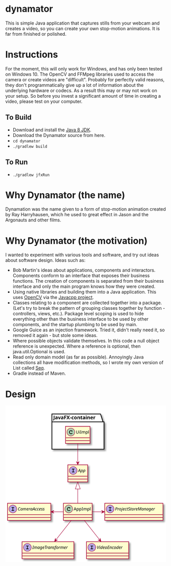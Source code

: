 # dynamator
This is simple Java application that captures stills from your webcam and creates a video, so you can create your own stop-motion animations.  It is far from finished or polished.

# Instructions
For the moment, this will only work for Windows, and has only been tested on Windows 10.
The OpenCV and FFMpeg libraries used to access the camera or create videos are "difficult". Probably for perfectly valid reasons, they don't programmatically give up a lot of information about the underlying hardware or codecs.  As a result this may or may not work on your setup.  So before you invest a significant amount of time in creating a video, please test on your computer. 

## To Build
* Download and install the [Java 8 JDK](url "http://www.oracle.com/technetwork/java/javase/downloads/index.html").
* Download the Dynamator source from here.
* `cd dynamator` 
* `./gradlew build`

## To Run
* `./gradlew jfxRun`

# Why Dynamator (the name)
Dynamation was the name given to a form of stop-motion animation created by Ray Harryhausen, which he used to great effect in Jason and the Argonauts and other films.

# Why Dynamator (the motivation)
I wanted to experiment with various tools and software, and try out ideas about software design.
Ideas such as:
* Bob Martin's ideas about applications, components and interactors. Components conform to an interface that exposes their business functions.  The creation of components is separated from their business interface and only the main program knows how they were created.
* Using native libraries and building them into a Java application.  This uses [OpenCV](url "http://opencv.org/") via the [Javacpp project](url "https://github.com/bytedeco/javacpp").
* Classes relating to a component are collected together into a package. (Let's try to break the pattern of grouping classes together by function - controllers, views, etc.).  Package level scoping is used to hide everything other than the business interface to be used by other components, and the startup plumbing to be used by main.
* Google Guice as an injection framework.  Tried it, didn't really need it, so removed it again - but stole some ideas. 
* Where possible objects validate themselves.  In this code a null object reference is unexpected.  Where a reference is optional, then java.util.Optional is used.
* Read only domain model (as far as possible).  Annoyingly Java collections all have modification methods, so I wrote my own version of List called [Seq](url "definitions/src/main/java/type/Seq.java").
* Gradle instead of Maven.

# Design
![Design UML](design/design.svg "Design") 
